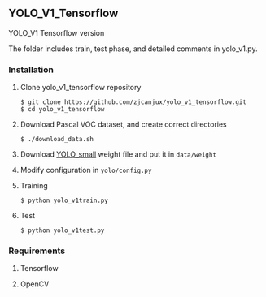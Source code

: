 ## YOLO_V1_Tensorflow

YOLO_V1 Tensorflow version

The folder includes train, test phase, and detailed comments in yolo_v1.py.

### Installation

1. Clone yolo_v1_tensorflow repository
	```Shell
	$ git clone https://github.com/zjcanjux/yolo_v1_tensorflow.git
    $ cd yolo_v1_tensorflow
	```

2. Download Pascal VOC dataset, and create correct directories
	```Shell
	$ ./download_data.sh
	```

3. Download [YOLO_small](https://drive.google.com/file/d/0B5aC8pI-akZUNVFZMmhmcVRpbTA/view?usp=sharing)
weight file and put it in `data/weight`

4. Modify configuration in `yolo/config.py`

5. Training
	```Shell
	$ python yolo_v1train.py
	```

6. Test
	```Shell
	$ python yolo_v1test.py
	```

### Requirements
1. Tensorflow

2. OpenCV
